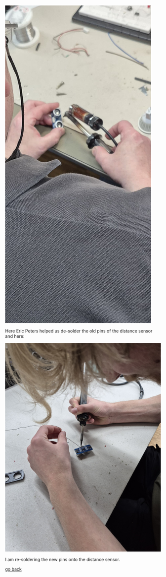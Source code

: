![desoldering](images/ericPetersDesoldering.png )

Here Eric Peters helped us de-solder the old pins of the distance sensor and here:

![soldering](images/meResoldering.jpg )

I am re-soldering the new pins onto the distance sensor.

[go back](/doc/PersonalDevelopmentPlan.md)